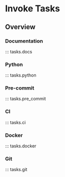 # Invoke Tasks

## Overview

### Documentation

::: tasks.docs

### Python

::: tasks.python

### Pre-commit

::: tasks.pre_commit

### CI

::: tasks.ci

### Docker

::: tasks.docker

### Git

::: tasks.git
